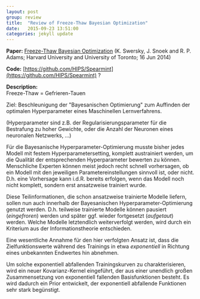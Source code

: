 ```yaml
---
layout: post
group: review
title:  "Review of Freeze-Thaw Bayesian Optimization"
date:   2015-09-23 13:51:00
categories: jekyll update
---
```


**Paper:**
[Freeze-Thaw Bayesian Optimization](http://arxiv.org/abs/1406.3896)
(K. Swersky, J. Snoek and R. P. Adams; Harvard University and University of Toronto; 16 Jun 2014)

**Code:**
[https://github.com/HIPS/Spearmint](https://github.com/HIPS/Spearmint) ?


**Description:** <br />
Freeze-Thaw = Gefrieren-Tauen

Ziel: Beschleunigung der "Bayesanischen Optimierung" zum Auffinden der optimalen Hyperparameter eines Maschinellen Lernverfahrens.

(Hyperparameter sind z.B. der Regularisierungsparameter für die Bestrafung zu hoher Gewichte, oder die Anzahl der Neuronen eines neuronalen Netzwerks, ...) 

Für die Bayesanische Hyperparameter-Optimierung musste bisher jedes Modell mit festem Hyperparametersetting, komplett austrainiert werden, um die Qualität der entsprechenden Hyperparameter bewerten zu können. Menschliche Experten können meist jedoch recht schnell vorhersagen, ob ein Modell mit den jeweiligen Parametereinstellungen sinnvoll ist, oder nicht. D.h. eine Vorhersage kann i.d.R. bereits erfolgen, wenn das Modell noch nicht komplett, sondern erst ansatzweise trainiert wurde.

Diese Teilinformationen, die schon ansatzweise trainierte Modelle liefern, sollen nun auch innerhalb der Bayesanischen Hyperparameter-Optimierung genutzt werden. D.h. teilweise trainierte Modelle können pausiert (*eingefroren*) werden und später ggf. wieder fortgesetzt (*aufgetaut*) werden. Welche Modelle letztendlich weiterverfolgt werden, wird durch ein Kriterium aus der Informationstheorie entschieden.

Eine wesentliche Annahme für den hier verfolgten Ansatz ist, dass die Zielfunktionswerte während des Trainings in etwa *exponentiell* in Richtung eines unbekannten Endwertes hin abnehmen.

Um solche exponentiell abfallenden Trainingskurven zu charakterisieren, wird ein neuer Kovarianz-Kernel eingeführt, der aus einer unendlich großen Zusammensetzung von exponentiell fallenden Basisfunktionen besteht. Es wird dadurch ein Prior entwickelt, der exponentiell abfallende Funktionen sehr stark begünstigt.

